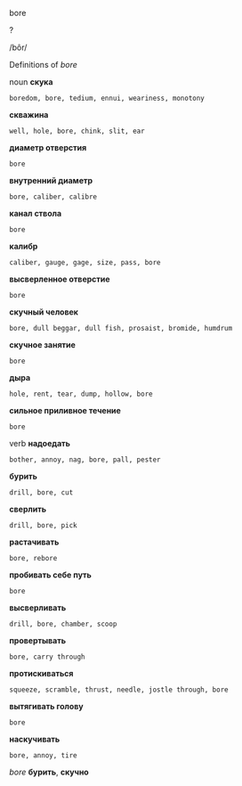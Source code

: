 bore

?

/bôr/

Definitions of _bore_

noun
**скука**

    boredom, bore, tedium, ennui, weariness, monotony
**скважина**

    well, hole, bore, chink, slit, ear
**диаметр отверстия**

    bore
**внутренний диаметр**

    bore, caliber, calibre
**канал ствола**

    bore
**калибр**

    caliber, gauge, gage, size, pass, bore
**высверленное отверстие**

    bore
**скучный человек**

    bore, dull beggar, dull fish, prosaist, bromide, humdrum
**скучное занятие**

    bore
**дыра**

    hole, rent, tear, dump, hollow, bore
**сильное приливное течение**

    bore

verb
**надоедать**

    bother, annoy, nag, bore, pall, pester
**бурить**

    drill, bore, cut
**сверлить**

    drill, bore, pick
**растачивать**

    bore, rebore
**пробивать себе путь**

    bore
**высверливать**

    drill, bore, chamber, scoop
**провертывать**

    bore, carry through
**протискиваться**

    squeeze, scramble, thrust, needle, jostle through, bore
**вытягивать голову**

    bore
**наскучивать**

    bore, annoy, tire

_bore_
**бурить**, **скучно**